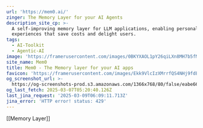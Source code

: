```yaml
---
url: 'https://mem0.ai/'
zinger: The Memory Layer for your AI Agents
description_site_cp: >-
  A self-improving memory layer for LLM applications, enabling personalized AI
  experiences that save costs and delight users.
tags:
  - AI-Toolkit
  - Agentic-AI
image: 'https://framerusercontent.com/images/0BKYXAOL1pY26qiLXn8MH7b5fM.png'
site_name: Mem0
title: Mem0 - The Memory layer for your AI apps
favicon: 'https://framerusercontent.com/images/Ekk9VlcIzXMrrfQS4NHj9fdEKKE.png'
og_screenshot_url: >-
  https://og-screenshots-prod.s3.amazonaws.com/1366x768/80/false/eabe664722a73b9c483c988b58e123c5b2e685f853c7caa8764fffedf7eef2df.jpeg
og_last_fetch: 2025-03-07T05:20:40.126Z
last_jina_request: '2025-03-09T06:09:11.713Z'
jina_error: 'HTTP error! status: 429'
---
```

[[Memory Layer]]
